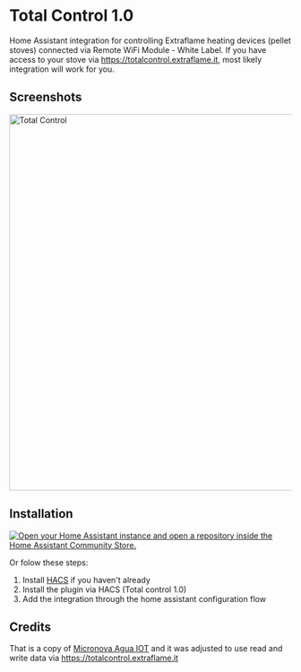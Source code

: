 # Total Control 1.0

Home Assistant integration for controlling Extraflame heating devices (pellet stoves) connected via Remote WiFi Module - White Label.
If you have access to your stove via https://totalcontrol.extraflame.it, most likely integration will work for you.

## Screenshots
<img width="671" alt="Total Control" src="https://github.com/nickbalashov/home_assistant_total_control/screenshot1.jpg">

## Installation

[![Open your Home Assistant instance and open a repository inside the Home Assistant Community Store.](https://my.home-assistant.io/badges/hacs_repository.svg)](https://my.home-assistant.io/redirect/hacs_repository/?owner=nickbalashov&repository=home_assistant_total_control&category=integration)

Or folow these steps:
1. Install [HACS](https://hacs.xyz/) if you haven't already
2. Install the plugin via HACS (Total control 1.0)
3. Add the integration through the home assistant configuration flow

## Credits

That is a copy of  [Micronova Agua IOT](https://github.com/vincentwolsink/home_assistant_micronova_agua_iot) and it was adjusted to use read and write data via https://totalcontrol.extraflame.it


